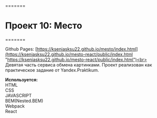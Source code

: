 =======

# Проект 10: Место

=======

Github Pages: [https://kseniasksu22.github.io/mesto/index.html](https://kseniasksu22.github.io/mesto-react/public/index.html "https://kseniasksu22.github.io/mesto-react/public/index.html")<br>
Девятая часть сервиса обмена картинками. Проект реализован как практическое задание от Yandex.Praktikum.

**Используется:**<br>
HTML<br>
CSS<br>
JAVASCRIPT<br>
BEM(Nested.BEM)<br>
Webpack<br>
React

